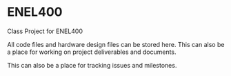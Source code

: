 # ENEL400
Class Project for ENEL400

All code files and hardware design files can be stored here.
This can also be a place for working on project deliverables and documents.

This can also be a place for tracking issues and milestones.

